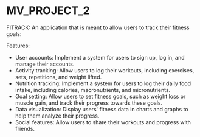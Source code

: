 # MV_PROJECT_2
FITRACK:
An application that is meant to allow users to track their fitness goals:

Features:
* User accounts: Implement a system for users to sign up, log in, and manage their accounts.
* Activity tracking: Allow users to log their workouts, including exercises, sets, repetitions, and weight lifted.
* Nutrition tracking: Implement a system for users to log their daily food intake, including calories, macronutrients, and micronutrients.
* Goal setting: Allow users to set fitness goals, such as weight loss or muscle gain, and track their progress towards these goals.
* Data visualization: Display users' fitness data in charts and graphs to help them analyze their progress.
* Social features: Allow users to share their workouts and progress with friends.
